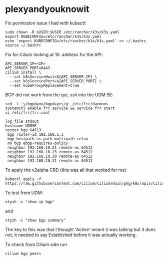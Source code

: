 # plexyandyouknowit

Fix permission issue I had with kubectl:

```
sudo chown -R $USER:$USER /etc/rancher/k3s/k3s.yaml
export KUBECONFIG=/etc/rancher/k3s/k3s.yaml
echo 'export KUBECONFIG=/etc/rancher/k3s/k3s.yaml' >> ~/.bashrc
source ~/.bashrc
```

Fix for Cilium looking at 10. address for the API:
```
API_SERVER_IP=<IP>
API_SERVER_PORT=6443
cilium install \
  --set k8sServiceHost=${API_SERVER_IP} \
  --set k8sServicePort=${API_SERVER_PORT} \
  --set kubeProxyReplacement=true
```
BGP did not work from the gui, ssh into the UDM SE:

```
sed -i 's/bgpd=no/bgpd=yes/g' /etc/frr/daemons
systemctl enable frr.service && service frr start
vi /etc/frr/frr.conf

log file stdout
hostname UDMSE
router bgp 64513
 bgp router-id 192.168.1.1
 bgp bestpath as-path multipath-relax
 no bgp ebgp-requires-policy
 neighbor 192.168.10.21 remote-as 64512
 neighbor 192.168.10.23 remote-as 64512
 neighbor 192.168.10.30 remote-as 64512
 neighbor 192.168.10.31 remote-as 64512
```
To apply the v2alpha CRD (this was all that worked for me)
```
kubectl apply -f https://raw.githubusercontent.com/cilium/cilium/main/pkg/k8s/apis/cilium.io/client/crds/v2alpha1/ciliumbgppeeringpolicies.yaml
```
To test from UDM:
```
vtysh -c "show ip bgp"
```
and
```
vtysh -c "show bgp summary"
```
The key to this was that I thought 'Active' meant it was talking but it does not, it needed to say Established before it was actually working.

To check from Cilium side run
```
cilium bgp peers
```

